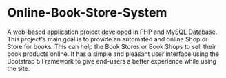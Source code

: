 # Online-Book-Store-System
A web-based application project developed in PHP and MySQL Database. This project's main goal is to provide an automated and online Shop or Store for books. This can help the Book Stores or Book Shops to sell their book products online. It has a simple and pleasant user interface using the Bootstrap 5 Framework to give end-users a better experience while using the site.
